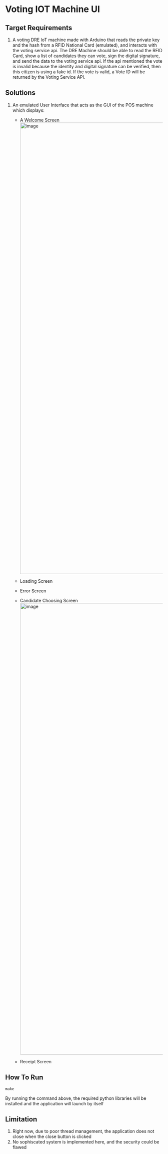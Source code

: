 # Voting IOT Machine UI

## Target Requirements

1. A voting DRE IoT machine made with Arduino that reads the private key and the hash from a RFID National Card (emulated), and interacts with the voting service api. The DRE Machine should be able to read the RFID Card, show a list of candidates they can vote, sign the digital signature, and send the data to the voting service api. If the api mentioned the vote is invalid because the identity and digital signature can be verified, then this citizen is using a fake id. If the vote is valid, a Vote ID will be returned by the Voting Service API.

## Solutions

1. An emulated User Interface that acts as the GUI of the POS machine which displays:
    - A Welcome Screen
      <img width="1440" alt="image" src="https://github.com/user-attachments/assets/7c35a203-137b-4f88-9b1d-5bcb2dfd1686">

    - Loading Screen
    - Error Screen
    - Candidate Choosing Screen
      <img width="1440" alt="image" src="https://github.com/user-attachments/assets/88365672-d15a-40c9-8f55-e4c903ceb015">

    - Receipt Screen

## How To Run

```
make
```

By running the command above, the required python libraries will be installed and the application will launch by itself

## Limitation

1. Right now, due to poor thread management, the application does not close when the close button is clicked
2. No sophiscated system is implemented here, and the security could be flawed
